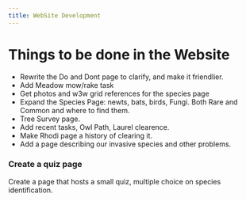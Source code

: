 ```yaml
---
title: WebSite Development
---
```


Things to be done in the Website
================================

* Rewrite the Do and Dont page to clarify, and make it friendlier.
* Add Meadow mow/rake task
* Get photos and w3w grid references for the species page
* Expand the Species Page: newts, bats, birds, Fungi. Both Rare and Common and where to find them.
* Tree Survey page.
* Add recent tasks, Owl Path, Laurel clearence.
* Make Rhodi page a history of clearing it.
* Add a page describing our invasive species and other problems.

### Create a quiz page

Create a page that hosts a small quiz, multiple choice on species identification.

